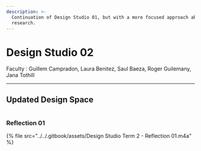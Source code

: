 ```yaml
---
description: >-
  Continuation of Design Studio 01, but with a more focused approach about our
  research.
---
```


# Design Studio 02

Faculty : Guillem Campradon, Laura Benitez, Saul Baeza, Roger Guilemany, Jana Tothill

***

## Updated Design Space&#x20;

<figure><img src="../../.gitbook/assets/Design Space (7).jpg" alt=""><figcaption></figcaption></figure>

### Reflection 01



{% file src="../../.gitbook/assets/Design Studio Term 2 - Reflection 01.m4a" %}

